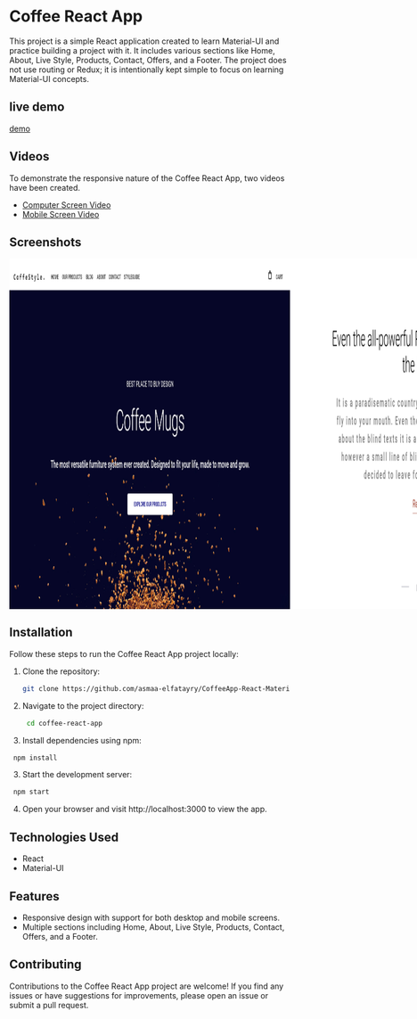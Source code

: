 # Coffee React App

This project is a simple React application created to learn Material-UI and practice building a project with it. It includes various sections like Home, About, Live Style, Products, Contact, Offers, and a Footer. The project does not use routing or Redux; it is intentionally kept simple to focus on learning Material-UI concepts.


## live demo
[demo](https://coffee-app-react-material-ui.vercel.app/)

## Videos

To demonstrate the responsive nature of the Coffee React App, two videos have been created.

- [Computer Screen Video](./Screens%20Design/desktop.mp4)
- [Mobile Screen Video](./Screens%20Design/mobile%20preview.mp4)

## Screenshots

<div style="display: flex; justify-content: space-between;">
  <img src="./Screens Design/1.png" alt="Image 1" style="flex: 1;">
  <img src="./Screens Design/2 about.png" alt="Image 2" style="flex: 1;">
  <img src="./Screens Design/3.png" alt="Image 3" style="flex: 1;">
  <img src="./Screens Design/4.png" alt="Image 4" style="flex: 1;">
  <img src="./Screens Design/5.png" alt="Image 5" style="flex: 1;">
  <img src="./Screens Design/6.png" alt="Image 6" style="flex: 1;">
</div>


## Installation

Follow these steps to run the Coffee React App project locally:

1. Clone the repository:

   ```bash
   git clone https://github.com/asmaa-elfatayry/CoffeeApp-React-Material-UI.git

   ```

1. Navigate to the project directory:

   ```bash
    cd coffee-react-app
   ```

1. Install dependencies using npm:

```bash
 npm install
```

3. Start the development server:
 ```bash
  npm start
```

4. Open your browser and visit http://localhost:3000 to view the app.


## Technologies Used

- React
- Material-UI

## Features

- Responsive design with support for both desktop and mobile screens.
- Multiple sections including Home, About, Live Style, Products, Contact, Offers, and a Footer.

## Contributing

Contributions to the Coffee React App project are welcome! If you find any issues or have suggestions for improvements, please open an issue or submit a pull request.



